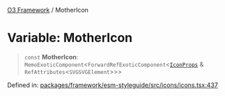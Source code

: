[O3 Framework](../API.md) / MotherIcon

# Variable: MotherIcon

> `const` **MotherIcon**: `MemoExoticComponent`\<`ForwardRefExoticComponent`\<[`IconProps`](../type-aliases/IconProps.md) & `RefAttributes`\<`SVGSVGElement`\>\>\>

Defined in: [packages/framework/esm-styleguide/src/icons/icons.tsx:437](https://github.com/its-kios09/openmrs-esm-core/blob/main/packages/framework/esm-styleguide/src/icons/icons.tsx#L437)
